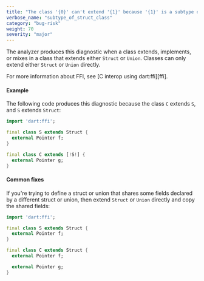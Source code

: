 ```yaml
---
title: "The class '{0}' can't extend '{1}' because '{1}' is a subtype of 'Struct', 'Union', or 'AbiSpecificInteger'.  The class '{0}' can't implement '{1}' because '{1}' is a subtype of 'Struct', 'Union', or 'AbiSpecificInteger'.  The class '{0}' can't mix in '{1}' because '{1}' is a subtype of 'Struct', 'Union', or 'AbiSpecificInteger'."
verbose_name: "subtype_of_struct_class"
category: "bug-risk"
weight: 70
severity: "major"
---
```

The analyzer produces this diagnostic when a class extends, implements, or
mixes in a class that extends either `Struct` or `Union`. Classes can only
extend either `Struct` or `Union` directly.

For more information about FFI, see [C interop using dart:ffi][ffi].

#### Example

The following code produces this diagnostic because the class `C` extends
`S`, and `S` extends `Struct`:

```dart
import 'dart:ffi';

final class S extends Struct {
  external Pointer f;
}

final class C extends [!S!] {
  external Pointer g;
}
```

#### Common fixes

If you're trying to define a struct or union that shares some fields
declared by a different struct or union, then extend `Struct` or `Union`
directly and copy the shared fields:

```dart
import 'dart:ffi';

final class S extends Struct {
  external Pointer f;
}

final class C extends Struct {
  external Pointer f;

  external Pointer g;
}
```
